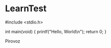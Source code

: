 # LearnTest
#include <stdio.h>

int main(void)
{
    printf("Hello, World\n");
    return 0;
}

Pirovoz
